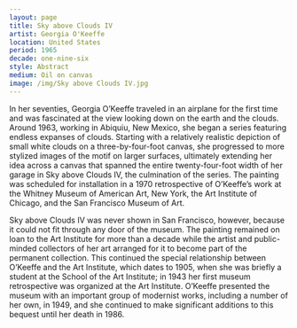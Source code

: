 ```yaml
---
layout: page
title: Sky above Clouds IV
artist: Georgia O'Keeffe
location: United States
period: 1965
decade: one-nine-six
style: Abstract
medium: Oil on canvas
image: /img/Sky above Clouds IV.jpg
---
```



In her seventies, Georgia O’Keeffe traveled in an airplane for the first time and was fascinated at the view looking down on the earth and the clouds. Around 1963, working in Abiquiu, New Mexico, she began a series featuring endless expanses of clouds. Starting with a relatively realistic depiction of small white clouds on a three-by-four-foot canvas, she progressed to more stylized images of the motif on larger surfaces, ultimately extending her idea across a canvas that spanned the entire twenty-four-foot width of her garage in Sky above Clouds IV, the culmination of the series. The painting was scheduled for installation in a 1970 retrospective of O’Keeffe’s work at the Whitney Museum of American Art, New York, the Art Institute of Chicago, and the San Francisco Museum of Art. 

Sky above Clouds IV was never shown in San Francisco, however, because it could not fit through any door of the museum. The painting remained on loan to the Art Institute for more than a decade while the artist and public-minded collectors of her art arranged for it to become part of the permanent collection. This continued the special relationship between O’Keeffe and the Art Institute, which dates to 1905, when she was briefly a student at the School of the Art Institute; in 1943 her first museum retrospective was organized at the Art Institute. O’Keeffe presented the museum with an important group of modernist works, including a number of her own, in 1949, and she continued to make significant additions to this bequest until her death in 1986.


